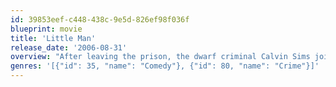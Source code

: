 ```yaml
---
id: 39853eef-c448-438c-9e5d-826ef98f036f
blueprint: movie
title: 'Little Man'
release_date: '2006-08-31'
overview: "After leaving the prison, the dwarf criminal Calvin Sims joins to his moron brother Percy to steal an expensive huge diamond in a jewelry for the mobster Walken. They are chased by the police, and Calvin hides the stone in the purse of the executive Vanessa Edwards, whose husband Darryl Edwards wants to have a baby. Percy convinces Calvin to dress like a baby and be left in front of the Edwards's house to get inside the house and retrieve the diamond. Darryl and Vanessa keep Calvin for the weekend and decide to adopt him, while Walken threatens Darryl to get the stone back."
genres: '[{"id": 35, "name": "Comedy"}, {"id": 80, "name": "Crime"}]'
---
```

